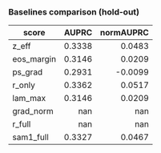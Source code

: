 ### Baselines comparison (hold-out)

| score | AUPRC | normAUPRC |
|---|---:|---:|
| z_eff | 0.3338 | 0.0483 |
| eos_margin | 0.3146 | 0.0209 |
| ps_grad | 0.2931 | -0.0099 |
| r_only | 0.3362 | 0.0517 |
| lam_max | 0.3146 | 0.0209 |
| grad_norm | nan | nan |
| r_full | nan | nan |
| sam1_full | 0.3327 | 0.0467 |